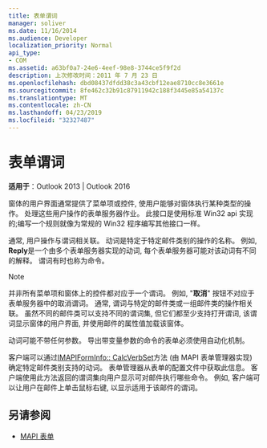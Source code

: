 ```yaml
---
title: 表单谓词
manager: soliver
ms.date: 11/16/2014
ms.audience: Developer
localization_priority: Normal
api_type:
- COM
ms.assetid: a63bf0a7-24e6-4eef-98e8-3744ce5f9f2d
description: 上次修改时间：2011 年 7 月 23 日
ms.openlocfilehash: dbd08437dfdd38c3a43cbf12eae8710cc8e3661e
ms.sourcegitcommit: 8fe462c32b91c87911942c188f3445e85a54137c
ms.translationtype: MT
ms.contentlocale: zh-CN
ms.lasthandoff: 04/23/2019
ms.locfileid: "32327487"
---
```

# <a name="form-verbs"></a>表单谓词

**适用于**：Outlook 2013 | Outlook 2016 
  
窗体的用户界面通常提供了菜单项或控件, 使用户能够对窗体执行某种类型的操作。 处理这些用户操作的表单服务器作业。 此接口是使用标准 Win32 api 实现的;编写一个规则就像为常规的 Win32 程序编写其他接口一样。
  
通常, 用户操作与谓词相关联。 动词是特定于特定邮件类别的操作的名称。 例如, **Reply**是一个由多个表单服务器实现的动词, 每个表单服务器可能对该动词有不同的解释。 谓词有时也称为命令。 
  
> [!NOTE]
> 并非所有菜单项和窗体上的控件都对应于一个谓词。 例如, "**取消**" 按钮不对应于表单服务器中的取消谓词。 通常, 谓词与特定的邮件类或一组邮件类的操作相关联。 虽然不同的邮件类可以支持不同的谓词集, 但它们都至少支持打开谓词, 该谓词显示窗体的用户界面, 并使用邮件的属性值加载该窗体。 
  
动词可能不带任何参数。 导出带变量参数的命令的表单必须使用自动化机制。
  
客户端可以通过[IMAPIFormInfo:: CalcVerbSet](imapiforminfo-calcverbset.md)方法 (由 MAPI 表单管理器实现) 确定特定邮件类别支持的动词。 表单管理器从表单的配置文件中获取此信息。 客户端使用此方法返回的谓词集向用户显示可对邮件执行哪些命令。 例如, 客户端可以让用户在邮件上单击鼠标右键, 以显示适用于该邮件的谓词。 
  
## <a name="see-also"></a>另请参阅

- [MAPI 表单](mapi-forms.md)

